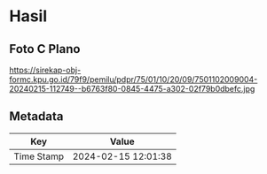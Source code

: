 # Hasil

## Foto C Plano

https://sirekap-obj-formc.kpu.go.id/79f9/pemilu/pdpr/75/01/10/20/09/7501102009004-20240215-112749--b6763f80-0845-4475-a302-02f79b0dbefc.jpg


## Metadata

| Key        | Value               |
| ---------- | ------------------- |
| Time Stamp | 2024-02-15 12:01:38 |



